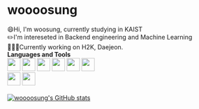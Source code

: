 # woooosung

:smile:Hi, I'm woosung, currently studying in KAIST<br/>
:pencil2:I'm intereseted in Backend engineering and Machine Learning<br/>
👨🏻‍💻Currently working on H2K, Daejeon.
<br/>
<b>Languages and Tools</b><br/>
<img src="https://cdn.jsdelivr.net/gh/devicons/devicon/icons/express/express-original.svg" height = "30" width = "30"/>
<img src="https://cdn.jsdelivr.net/gh/devicons/devicon/icons/javascript/javascript-original.svg" height = "30" width = "30"/>
<img src="https://cdn.jsdelivr.net/gh/devicons/devicon/icons/nodejs/nodejs-plain.svg" height = "30" width = "30"/>
<img src="https://cdn.jsdelivr.net/gh/devicons/devicon/icons/react/react-original.svg" height = "30" width = "30"/>
<img src="https://cdn.jsdelivr.net/gh/devicons/devicon/icons/mysql/mysql-original-wordmark.svg" height = "30" width = "30"/>
<img src="https://cdn.jsdelivr.net/gh/devicons/devicon/icons/mongodb/mongodb-original.svg" height = "30" width = "30"/>          
<img src="https://cdn.jsdelivr.net/gh/devicons/devicon/icons/python/python-original.svg" height = "30" width = "30"/>
<img src="https://cdn.jsdelivr.net/gh/devicons/devicon/icons/github/github-original.svg" height = "30" width = "30"/>
<br/><br/>
[![woooosung's GitHub stats](https://github-readme-stats.vercel.app/api?username=woooosung)](https://github.com/anuraghazra/github-readme-stats)<br/>
